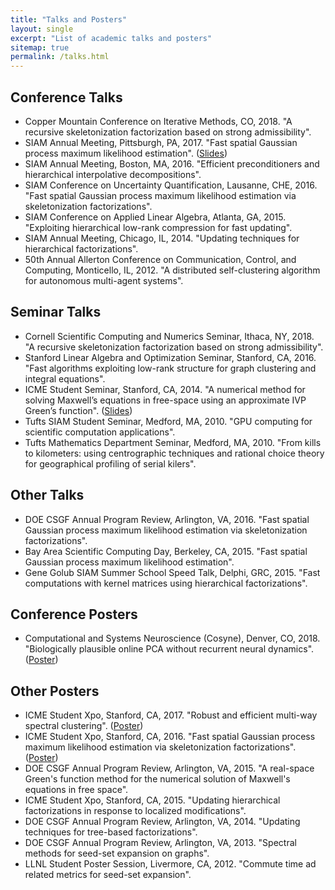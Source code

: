 ```yaml
---
title: "Talks and Posters"
layout: single
excerpt: "List of academic talks and posters"
sitemap: true
permalink: /talks.html
---
```



## Conference Talks
- Copper Mountain Conference on Iterative Methods, CO, 2018.  "A recursive skeletonization factorization based on strong admissibility".
- SIAM Annual Meeting, Pittsburgh, PA, 2017. "Fast spatial Gaussian process maximum likelihood estimation". ([Slides](docs/minden_siam_2017.pdf))
- SIAM Annual Meeting, Boston, MA, 2016. "Efficient preconditioners and hierarchical interpolative decompositions".
- SIAM Conference on Uncertainty Quantification, Lausanne, CHE, 2016. "Fast spatial Gaussian process maximum likelihood estimation via skeletonization factorizations".
- SIAM Conference on Applied Linear Algebra, Atlanta, GA, 2015. "Exploiting hierarchical low-rank compression for fast updating".
- SIAM Annual Meeting, Chicago, IL, 2014. "Updating techniques for hierarchical factorizations".
- 50th Annual Allerton Conference on Communication, Control, and Computing, Monticello, IL, 2012. "A distributed self-clustering algorithm for autonomous multi-agent systems".


## Seminar Talks
- Cornell Scientific Computing and Numerics Seminar, Ithaca, NY, 2018.  "A recursive skeletonization factorization based on strong admissibility".
- Stanford Linear Algebra and Optimization Seminar, Stanford, CA, 2016. "Fast algorithms exploiting low-rank structure for graph clustering and integral equations".
- ICME Student Seminar, Stanford, CA, 2014. "A numerical method for solving Maxwell’s equations in free-space using an approximate 
IVP Green’s function". ([Slides](docs/vm_maxwell.pdf))
- Tufts SIAM Student Seminar, Medford, MA, 2010. "GPU computing for scientific computation applications".
- Tufts Mathematics Department Seminar, Medford, MA, 2010. "From kills to kilometers: using centrographic techniques and rational choice theory for geographical profiling of serial kilers".

## Other Talks
- DOE CSGF Annual Program Review, Arlington, VA, 2016. "Fast spatial Gaussian process maximum likelihood estimation via skeletonization factorizations".
- Bay Area Scientific Computing Day, Berkeley, CA, 2015. "Fast spatial Gaussian process maximum likelihood estimation".
- Gene Golub SIAM Summer School Speed Talk, Delphi, GRC, 2015. "Fast computations with kernel matrices using hierarchical factorizations".

## Conference Posters
- Computational and Systems Neuroscience (Cosyne), Denver, CO, 2018. "Biologically plausible online PCA without recurrent neural dynamics". ([Poster](docs/VM_cosyne2018.pdf))


## Other Posters
- ICME Student Xpo, Stanford, CA, 2017. "Robust and efficient multi-way spectral clustering". ([Poster](docs/vm_clustering.pdf))
- ICME Student Xpo, Stanford, CA, 2016. "Fast spatial Gaussian process maximum likelihood estimation via skeletonization factorizations". ([Poster](docs/vminden_gp.pdf))
- DOE CSGF Annual Program Review, Arlington, VA, 2015. "A real-space Green's function method for the numerical solution of Maxwell's equations in free space".
- ICME Student Xpo, Stanford, CA, 2015. "Updating hierarchical factorizations in response to localized modifications".
- DOE CSGF Annual Program Review, Arlington, VA, 2014. "Updating techniques for tree-based factorizations".
- DOE CSGF Annual Program Review, Arlington, VA, 2013. "Spectral methods for seed-set expansion on graphs".
- LLNL Student Poster Session, Livermore, CA, 2012. "Commute time ad related metrics for seed-set expansion".